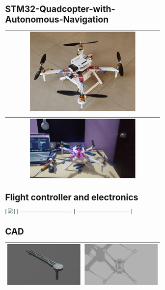 # STM32-Quadcopter-with-Autonomous-Navigation



| <img src="IMAGES/IMG_20250324_160325.jpg"  width=70%> |
| --------------------------- | 

| <img src="IMAGES/IMG_20250316_21151730.jpg"  width=70%> |
| --------------------------- | 






#  Flight controller and electronics

 | <img src="IMAGES/IMG_20250222_185927.jpg" width=60% > |
| --------------------------- | --------------------------- |

# CAD

| <img src="IMAGES/IMG-20250222-WA0041.jpg" > | <img src="IMAGES/COMBINED v12.png" > |
| --------------------------- | --------------------------- |

